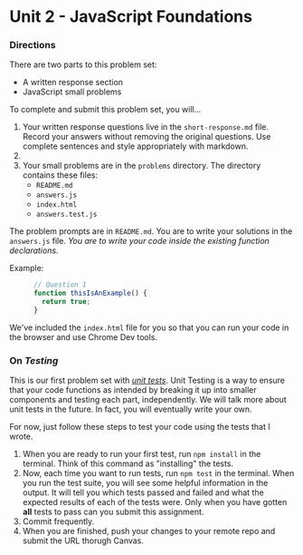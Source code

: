 # Unit 2 - JavaScript Foundations

### Directions
There are two parts to this problem set:
* A written response section
* JavaScript small problems

To complete and submit this problem set, you will...
1. Your written response questions live in the `short-response.md` file. Record your answers without removing the original questions. Use complete sentences and style appropriately with markdown.
2. 
3. Your small problems are in the `problems` directory. The directory contains these files:
    * `README.md`
    * `answers.js` 
    * `index.html`
    * `answers.test.js`

The problem prompts are in `README.md`. You are to write your solutions in the `answers.js` file. *You are to write your code inside the existing function declarations*. 

Example:
```javascript
      // Question 1
      function thisIsAnExample() {
        return true;
      }
```
    
We've included the `index.html` file for you so that you can run your code in the browser and use Chrome Dev tools.

### On _Testing_

This is our first problem set with [_unit tests_](https://www.youtube.com/watch?v=CB7vnoXI0pE). Unit Testing is a way to ensure that your code functions as intended by breaking it up into smaller components and testing each part, independently. We will talk more about unit tests in the future. In fact, you will eventually write your own. 

For now, just follow these steps to test your code using the tests that I wrote.
  1. When you are ready to run your first test, run `npm install` in the terminal. Think of this command as "installing" the tests.
  2. Now, each time you want to run tests, run `npm test` in the terminal. When you run the test suite, you will see some helpful information in the output. It will tell you which tests passed and failed and what the expected results of each of the tests were. Only when you have gotten **all** tests to pass can you submit this assignment.
  3. Commit frequently.
  4. When you are finished, push your changes to your remote repo and submit the URL thorugh Canvas. 


